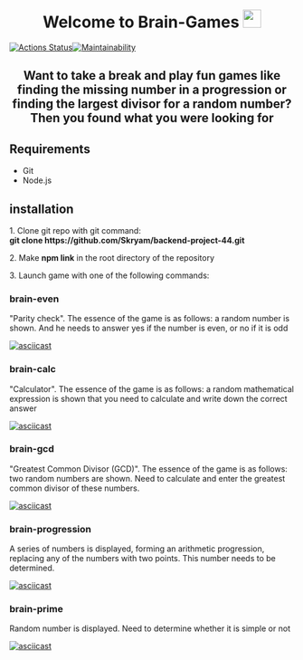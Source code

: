 <head>
<h1 align="center">Welcome to Brain-Games <img src="https://github.com/blackcater/blackcater/raw/main/images/Hi.gif" height="32"/></h1>
  
[![Actions Status](https://github.com/Skryam/backend-project-44/workflows/hexlet-check/badge.svg)](https://github.com/Skryam/backend-project-44/actions)[![Maintainability](https://api.codeclimate.com/v1/badges/a9c5e1217c8e3509ef09/maintainability)](https://codeclimate.com/github/Skryam/backend-project-44/maintainability)

<h2 align="center">Want to take a break and play fun games like finding the missing number in a progression or finding the largest divisor for a random number?<br>Then you found what you were looking for</h2>
</head>
<body>
 <h2 aling="left">Requirements</h2>
   <ul>
     <li>Git</li>
     <li>Node.js</li>
   </ul>

<h2 aling="left">installation</h2>
<p>1. Clone git repo with git command:<br><strong>git clone https://github.com/Skryam/backend-project-44.git</strong></p>
<p>2. Make <strong>npm link</strong> in the root directory of the repository</p>
<p>3. Launch game with one of the following commands:</p>
  <h3>brain-even</h3>
  <p>"Parity check". The essence of the game is as follows: a random number is shown. And he needs to answer yes if the number is even, or no if it is odd</p>
  
  [![asciicast](https://asciinema.org/a/zhG4E6LlKDIHTmbLcbixlLS2n.svg)](https://asciinema.org/a/zhG4E6LlKDIHTmbLcbixlLS2n)
  
  <h3>brain-calc</h3>
  <p>"Calculator". The essence of the game is as follows: a random mathematical expression is shown that you need to calculate and write down the correct answer</p>
  
  [![asciicast](https://asciinema.org/a/k9Vsle4F4IwMwJPR0aD6mRMOX.svg)](https://asciinema.org/a/k9Vsle4F4IwMwJPR0aD6mRMOX)
  
  <h3>brain-gcd</h3>
  <p>"Greatest Common Divisor (GCD)". The essence of the game is as follows: two random numbers are shown. Need to calculate and enter the greatest common divisor of these numbers.</p>
  
  [![asciicast](https://asciinema.org/a/17vbgBjhru9NnTmAnCovz44XC.svg)](https://asciinema.org/a/17vbgBjhru9NnTmAnCovz44XC)
     
  <h3>brain-progression</h3>
  <p>A series of numbers is displayed, forming an arithmetic progression, replacing any of the numbers with two points. This number needs to be determined.</p>
     
  [![asciicast](https://asciinema.org/a/0Z4LbGkRqPZe0VHfdm7efVpxB.svg)](https://asciinema.org/a/0Z4LbGkRqPZe0VHfdm7efVpxB)
     
  <h3>brain-prime</h3>
  <p>Random number is displayed. Need to determine whether it is simple or not</p>
     
  [![asciicast](https://asciinema.org/a/46LzcgFn87pKHlrRNozY4AAkF.svg)](https://asciinema.org/a/46LzcgFn87pKHlrRNozY4AAkF)
</body>